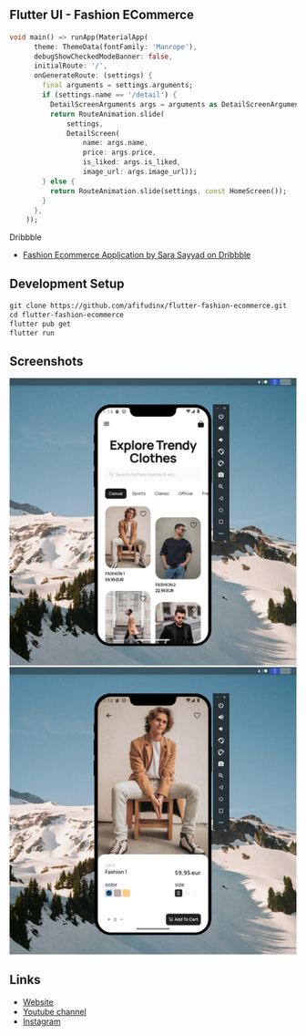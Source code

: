 ## Flutter UI - Fashion ECommerce

```dart
void main() => runApp(MaterialApp(
      theme: ThemeData(fontFamily: 'Manrope'),
      debugShowCheckedModeBanner: false,
      initialRoute: '/',
      onGenerateRoute: (settings) {
        final arguments = settings.arguments;
        if (settings.name == '/detail') {
          DetailScreenArguments args = arguments as DetailScreenArguments;
          return RouteAnimation.slide(
              settings,
              DetailScreen(
                  name: args.name,
                  price: args.price,
                  is_liked: args.is_liked,
                  image_url: args.image_url));
        } else {
          return RouteAnimation.slide(settings, const HomeScreen());
        }
      },
    ));
```

Dribbble 
* [Fashion Ecommerce Application by Sara Sayyad on Dribbble](https://dribbble.com/shots/20257137-Fashion-Ecommerce-Application)

## Development Setup
```
git clone https://github.com/afifudinx/flutter-fashion-ecommerce.git
cd flutter-fashion-ecommerce
flutter pub get
flutter run
```

## Screenshots
<img src="screenshots/1.png" />
<img src="screenshots/2.png" />

## Links

* [Website](https://afifudinx.vercel.app)
* [Youtube channel](https://youtube.com/developedbyafif)
* [Instagram](https://instagram.com/developedbyafif)
